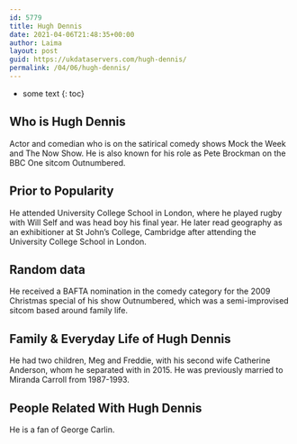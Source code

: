 ```yaml
---
id: 5779
title: Hugh Dennis
date: 2021-04-06T21:48:35+00:00
author: Laima
layout: post
guid: https://ukdataservers.com/hugh-dennis/
permalink: /04/06/hugh-dennis/
---
```


* some text
{: toc}


## Who is Hugh Dennis
                  
                  
                  
Actor and comedian who is on the satirical comedy shows Mock the Week and The Now Show. He is also known for his role as Pete Brockman on the BBC One sitcom Outnumbered.
                  
              
            
              
            
                
                
                
## Prior to Popularity
                  
                  
                  
He attended University College School in London, where he played rugby with Will Self and was head boy his final year. He later read geography as an exhibitioner at St John&#8217;s College, Cambridge after attending the University College School in London.
                  
              
            
              
            
                
                
                
## Random data
                  
                  
                  
He received a BAFTA nomination in the comedy category for the 2009 Christmas special of his show Outnumbered, which was a semi-improvised sitcom based around family life.
                  
              
            
              
            
                
                
                
## Family & Everyday Life of Hugh Dennis
                  
                  
                  
He had two children, Meg and Freddie, with his second wife Catherine Anderson, whom he separated with in 2015. He was previously married to Miranda Carroll from 1987-1993.
                  
              
            
              
            
                
                
                
## People Related With Hugh Dennis
                  
                  
                  
He is a fan of George Carlin.
                  
              
            
              
            
                
              
            
              
              
            
            
              
            
          
          
          